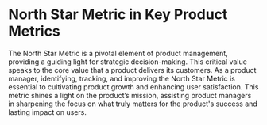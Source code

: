 # North Star Metric in Key Product Metrics

The North Star Metric is a pivotal element of product management, providing a guiding light for strategic decision-making. This critical value speaks to the core value that a product delivers its customers. As a product manager, identifying, tracking, and improving the North Star Metric is essential to cultivating product growth and enhancing user satisfaction. This metric shines a light on the product’s mission, assisting product managers in sharpening the focus on what truly matters for the product's success and lasting impact on users.